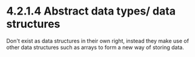 # 4.2.1.4 Abstract data types/ data structures
Don't exist as data structures in their own right, instead they make use of other data structures such as arrays to form a new way of storing data.
